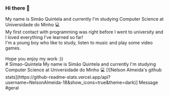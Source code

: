 ### Hi there 👋

<!--
**SimaoQuintela/SimaoQuintela** is a ✨ _special_ ✨ repository because its `README.md` (this file) appears on your GitHub profile.
--!>

My name is Simão Quintela and currently I'm studying Computer Science at Universidade do Minho 💻 <br/>

My first contact with programming was right before I went to university and I loved everything
I've learned so far! <br/> I'm a young boy who like to study, listen to music and play some video games.<br/><br/>
Hope you enjoy my work :))<br/>

# Simao-Quintela 
My name is Simão Quintela and currently I'm studying Computer Science at Universidade do Minho 💻
<!--
## My college projects and solved exercises  
### 1st year - 1st semester 
- Programação Funcional (Functional Programming) - Haskell - [Exercises](https://github.com/NelsonAlmeida-18/UniversidadePF) 
- DMCD (DataMining para Ciência de Dados) - R - [Project](https://github.com/NelsonAlmeida-18/DMCD)

### 1st year - 2nd semester 
- Programação Imperativa (Imperative Programming) - C - [Exercises]
- Laboratórios de Algoritmia I - C/Assembly - [Projetcs]
- Sistemas de Computação (Computer Systems) - C/Assembly - [Projects] 

###LiveStreams
- Snake Game c/Pygame(Versão Tuga) - Python - [Project](https://github.com/NelsonAlmeida-18/streams/tree/main/Oant)
- Jogo do Galo Feito em Consola(GUIsh) - Python - [Project](https://github.com/NelsonAlmeida-18/streams/blob/main/felix.py)
--!>

[![Nelson Almeida's github stats](https://github-readme-stats.vercel.app/api?username=NelsonAlmeida-18&show_icons=true&theme=dark)]
Message #geral

